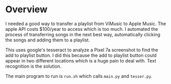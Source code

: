 # Overview

I needed a good way to transfer a playlist from ViMusic to Apple Music. The apple
API costs $100/year to access which is too much. I automated the process
of transferring songs in the next best way, automatically clicking the songs
and adding them to a playlist.

This uses google's tesseract to analyze a Pixel 7a screenshot to find the add
to playlist button. I did this because the add to playlist button could appear in two different
locations which is a huge pain to deal with. Text recognition is the solution.

The main program to run is `run.sh` which calls `main.py` and `tesser.py`.
